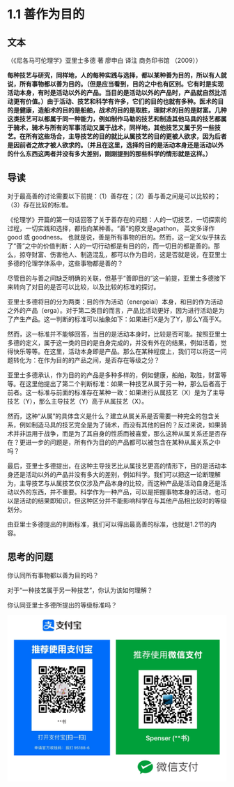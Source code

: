 # 1.1 善作为目的

## 文本

（《尼各马可伦理学》亚里士多德 著 廖申白 译注 商务印书馆 （2009））

**每种技艺与研究，同样地，人的每种实践与选择，都以某种善为目的，所以有人就说，所有事物都以善为目的。（但是应当看到，目的之中也有区别。它有时是实现活动本身，有时是活动以外的产品。当目的是活动以外的产品时，产品就自然比活动更有价值。）由于活动、技艺和科学有许多，它们的目的也就有多种。医术的目的是健康，造船术的目的是船舶，战术的目的是取胜，理财术的目的是财富。几种这类技艺可以都属于同一种能力，例如制作马勒的技艺和制造其他马具的技艺都属于骑术，骑术与所有的军事活动又属于战术，同样地，其他技艺又属于另一些技艺。在所有这些场合，主导技艺的目的就比从属技艺的目的更被人欲求，因为后者是因前者之故才被人欲求的。（并且在这里，选择的目的是活动本身还是活动以外的什么东西这两者并没有多大差别，刚刚提到的那些科学的情形就是这样。）**

## 导读

对于最高善的讨论需要以下前提：（1）善存在；（2）善与善之间是可以比较的；（3）存在比较的标准。

《伦理学》开篇的第一句话回答了关于善存在的问题：人的一切技艺，一切探索的过程，一切实践和选择，都指向某种善。“善”的原文是agathon， 英文多译作good 或 goodness。 也就是说，善是所有事物的目的。然而，这一定义似乎抹去了“善”之中的价值判断：人的一切行动都是有目的的，而一切目的都是善的。那么，掠夺财富、伤害他人、制造混乱，都可以作为目的，这是否就是说，在亚里士多德的伦理学体系中，这些事物都是善的？

尽管目的与善之间缺乏明确的关联，但基于“善即目的”这一前提，亚里士多德接下来转向了对目的是否可以比较，以及比较的标准的探讨。

亚里士多德将目的分为两类：目的作为活动（energeiai）本身，和目的作为活动之外的产品（erga）。对于第二类目的而言，产品比活动更好，因为进行活动是为了产生产品。这一判断的标准可以抽象如下：如果进行X是为了Y，那么Y高于X。

然而，这一标准并不能够回答，当目的是活动本身时，比较是否可能。按照亚里士多德的定义，属于这一类的目的是自身完成的，并没有外在的结果，例如活着，觉得快乐等等。在这里，活动本身即是产品。那么在某种程度上，我们可以将这一问题转化为：在作为目的的产品之间，是否存在等级之分？

亚里士多德承认，作为目的的产品是多种多样的，例如健康，船舶，取胜，财富等等。在这里他提出了第二个判断标准：如果一种技艺从属于另一种，那么后者高于前者。这一标准与前面的标准存在某种一致：如果进行从属技艺（X）是为了主导技艺（Y），那么主导技艺（Y）高于从属技艺（X）。

然而，这种“从属”的具体含义是什么？建立从属关系是否需要一种完全的包含关系，例如制造马具的技艺完全是为了骑术，而没有其他的目的？反过来说，如果骑术并非运用于战争，而是为了其自身的性质而被喜爱，那么这种从属关系还是否存在？更进一步的问题是，所有作为目的的产品都可以被包含在某种从属关系之中吗？

最后，亚里士多德提出，在这种主导技艺比从属技艺更高的情形下，目的是活动本身还是活动以外的产品并没有多大的差别，例如科学。我们可以把这一论断理解为，主导技艺与从属技艺仅仅涉及产品本身的比较，而这种产品是活动自身还是活动以外的东西，并不重要。科学作为一种产品，可以是把握事物本身的活动，也可以是活动的结果即知识，但这种区分并不能影响科学在与其他产品相比较时的等级划分。

由亚里士多德提出的判断标准，我们可以得出最高善的标准，也就是1.2节的内容。

## 思考的问题

你认同所有事物都以善为目的吗？

对于“一种技艺属于另一种技艺”，你认为该如何理解？

你认同亚里士多德所提出的等级标准吗？

![](../.gitbook/assets/screen-shot-2021-06-10-at-7.41.22-pm%20%284%29.png)

